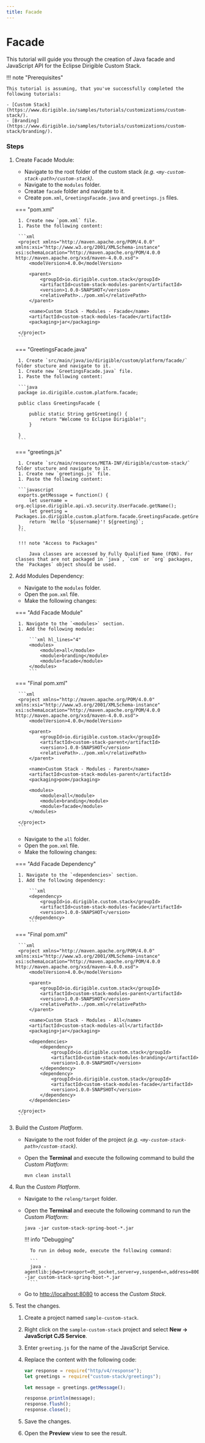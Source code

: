 ```yaml
---
title: Facade
---
```


Facade
===

This tutorial will guide you through the creation of Java facade and JavaScript API for the Eclipse Dirigible Custom Stack.

!!! note "Prerequisites"

	This tutorial is assuming, that you've successfully completed the following tutorials:

	- [Custom Stack](https://www.dirigible.io/samples/tutorials/customizations/custom-stack/).
	- [Branding](https://www.dirigible.io/samples/tutorials/customizations/custom-stack/branding/).

### Steps

1. Create Facade Module:

	- Navigate to the root folder of the custom stack _(e.g. `<my-custom-stack-path>/custom-stack`)_.
	- Navigate to the `modules` folder.
	- Creatae `facade` folder and navigate to it.
	- Create `pom.xml`, `GreetingsFacade.java` and `greetings.js` files.

	=== "pom.xml"

	    1. Create new `pom.xml` file.
		1. Paste the following content:

    	```xml
    	<project xmlns="http://maven.apache.org/POM/4.0.0" xmlns:xsi="http://www.w3.org/2001/XMLSchema-instance" xsi:schemaLocation="http://maven.apache.org/POM/4.0.0 http://maven.apache.org/xsd/maven-4.0.0.xsd">
    		<modelVersion>4.0.0</modelVersion>

    		<parent>
    			<groupId>io.dirigible.custom.stack</groupId>
    			<artifactId>custom-stack-modules-parent</artifactId>
    			<version>1.0.0-SNAPSHOT</version>
    			<relativePath>../pom.xml</relativePath>
    		</parent>

    		<name>Custom Stack - Modules - Facade</name>
    		<artifactId>custom-stack-modules-facade</artifactId>
    		<packaging>jar</packaging>

    	</project>
    	```

    === "GreetingsFacade.java"

	    1. Create `src/main/java/io/dirigible/custom/platform/facade/` folder stucture and navigate to it.
		1. Create new `GreetingsFacade.java` file.
		1. Paste the following content:

		```java
		package io.dirigible.custom.platform.facade;

		public class GreetingsFacade {

		    public static String getGreeting() {
		        return "Welcome to Eclipse Dirigible!";
		    }

		}
		```

    === "greetings.js"

	    1. Create `src/main/resources/META-INF/dirigible/custom-stack/` folder stucture and navigate to it.
		1. Create new `greetings.js` file.
		1. Paste the following content:

		```javascript
		exports.getMessage = function() {
		    let username = org.eclipse.dirigible.api.v3.security.UserFacade.getName();
		    let greeting = Packages.io.dirigible.custom.platform.facade.GreetingsFacade.getGreeting();
		    return `Hello '${username}'! ${greeting}`;
		};
		```

		!!! note "Access to Packages"
		    
			Java classes are accessed by Fully Qualified Name (FQN). For classes that are not packaged in `java`, `com` or `org` packages, the `Packages` object should be used.

1. Add Modules Dependency:

    - Navigate to the `modules` folder.
	- Open the `pom.xml` file.
	- Make the following changes:

    === "Add Facade Module"

        1. Navigate to the `<modules>` section.
    	1. Add the following module:

    	    ```xml hl_lines="4"
			<modules>
    			<module>all</module>
				<module>branding</module>
				<module>facade</module>
			</modules>
    		```

    === "Final pom.xml"

    	```xml
    	<project xmlns="http://maven.apache.org/POM/4.0.0" xmlns:xsi="http://www.w3.org/2001/XMLSchema-instance" xsi:schemaLocation="http://maven.apache.org/POM/4.0.0 http://maven.apache.org/xsd/maven-4.0.0.xsd">
    		<modelVersion>4.0.0</modelVersion>

    		<parent>
    			<groupId>io.dirigible.custom.stack</groupId>
    			<artifactId>custom-stack-parent</artifactId>
    			<version>1.0.0-SNAPSHOT</version>
    			<relativePath>../pom.xml</relativePath>
    		</parent>

    		<name>Custom Stack - Modules - Parent</name>
    		<artifactId>custom-stack-modules-parent</artifactId>
    		<packaging>pom</packaging>

    		<modules>
    			<module>all</module>
    			<module>branding</module>
    			<module>facade</module>
    		</modules>

    	</project>
    	```

    - Navigate to the `all` folder.
	- Open the `pom.xml` file.
	- Make the following changes:

    === "Add Facade Dependency"

        1. Navigate to the `<dependencies>` section.
    	1. Add the following dependency:

    	    ```xml
			<dependency>
				<groupId>io.dirigible.custom.stack</groupId>
				<artifactId>custom-stack-modules-facade</artifactId>
				<version>1.0.0-SNAPSHOT</version>
			</dependency>
    		```

    === "Final pom.xml"

    	```xml
    	<project xmlns="http://maven.apache.org/POM/4.0.0" xmlns:xsi="http://www.w3.org/2001/XMLSchema-instance" xsi:schemaLocation="http://maven.apache.org/POM/4.0.0 http://maven.apache.org/xsd/maven-4.0.0.xsd">
    		<modelVersion>4.0.0</modelVersion>

    		<parent>
    			<groupId>io.dirigible.custom.stack</groupId>
    			<artifactId>custom-stack-modules-parent</artifactId>
    			<version>1.0.0-SNAPSHOT</version>
    			<relativePath>../pom.xml</relativePath>
    		</parent>

    		<name>Custom Stack - Modules - All</name>
    		<artifactId>custom-stack-modules-all</artifactId>
    		<packaging>jar</packaging>

    		<dependencies>
    			<dependency>
    				<groupId>io.dirigible.custom.stack</groupId>
    				<artifactId>custom-stack-modules-branding</artifactId>
    				<version>1.0.0-SNAPSHOT</version>
    			</dependency>
    			<dependency>
    				<groupId>io.dirigible.custom.stack</groupId>
    				<artifactId>custom-stack-modules-facade</artifactId>
    				<version>1.0.0-SNAPSHOT</version>
    			</dependency>
    		</dependencies>

    	</project>
    	```

1. Build the _Custom Platform_.

    - Navigate to the root folder of the project _(e.g. `<my-custom-stack-path>/custom-stack`)_.
	- Open the **Terminal** and execute the following command to build the _Custom Platform_:

	    ```
		mvn clean install
		```

1. Run the _Custom Platform_.

    - Navigate to the `releng/target` folder.
	- Open the **Terminal** and execute the following command to run the _Custom Platform_:

	    ```
		java -jar custom-stack-spring-boot-*.jar
		```

		!!! info "Debugging"

			To run in debug mode, execute the following command:

			```
			java -agentlib:jdwp=transport=dt_socket,server=y,suspend=n,address=8000 -jar custom-stack-spring-boot-*.jar
			```

	- Go to [http://localhost:8080](http://localhost:8080/) to access the _Custom Stack_.

1. Test the changes.

    1. Create a project named `sample-custom-stack`.
	1. Right click on the `sample-custom-stack` project and select **New &#8594; JavaScript CJS Service**.
	1. Enter `greeting.js` for the name of the JavaScript Service.
	1. Replace the content with the following code:

		```javascript
		var response = require("http/v4/response");
		let greetings = require("custom-stack/greetings");

		let message = greetings.getMessage();

		response.println(message);
		response.flush();
		response.close();
		```

	1. Save the changes.
	1. Open the **Preview** view to see the result.
